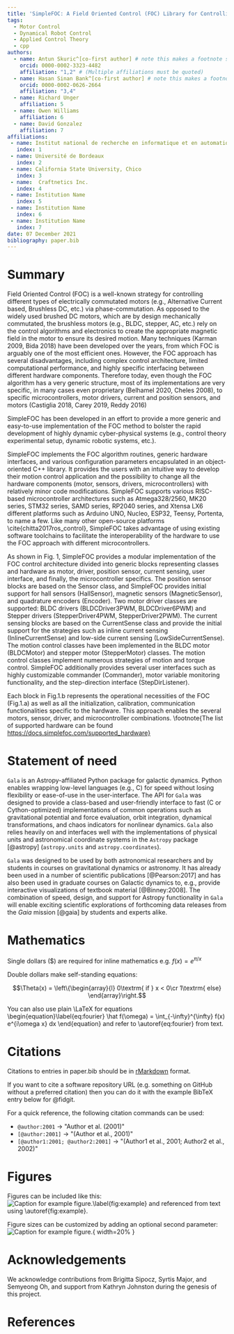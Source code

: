 ```yaml
---
title: 'SimpleFOC: A Field Oriented Control (FOC) Library for Controlling Brushless Direct Current (BLDC) and Stepper Motors'
tags: 
  - Motor Control
  - Dynamical Robot Control
  - Applied Control Theory
  - cpp
authors:
  - name: Antun Skuric^[co-first author] # note this makes a footnote saying 'co-first author'
    orcid: 0000-0002-3323-4482
    affiliation: "1,2" # (Multiple affiliations must be quoted)
  - name: Hasan Sinan Bank^[co-first author] # note this makes a footnote saying 'co-first author'
    orcid: 0000-0002-0626-2664
    affiliation: "3,4"
  - name: Richard Unger
    affiliation: 5
  - name: Owen Williams
    affiliation: 6
  - name: David Gonzalez
    affiliation: 7
affiliations:
 - name: Institut national de recherche en informatique et en automatique (INRIA), AUCTUS team
   index: 1
 - name: Université de Bordeaux
   index: 2
 - name: California State University, Chico
   index: 3
 - name:  Craftnetics Inc.
   index: 4
 - name: Institution Name
   index: 5
 - name: Institution Name
   index: 6
 - name: Institution Name
   index: 7
date: 07 December 2021
bibliography: paper.bib
---
```


# Summary

Field Oriented Control (FOC) is a well-known strategy for controlling different types of electrically commutated motors (e.g., Alternative Current based, Brushless DC, etc.) via phase-commutation. As opposed to the widely used brushed DC motors, which are by design mechanically commutated, the brushless motors (e.g., BLDC, stepper, AC, etc.) rely on the control algorithms and electronics to create the appropriate magnetic field in the motor to ensure its desired motion. Many techniques (Karman 2009, Bida 2018) have been developed over the years, from which FOC is arguably one of the most efficient ones. However, the FOC approach has several disadvantages, including complex control architecture, limited computational performance, and highly specific interfacing between different hardware components. Therefore today, even though the FOC algorithm has a very generic structure, most of its implementations are very specific, in many cases even proprietary (Belhamel 2020, Cheles 2008), to specific microcontrollers, motor drivers, current and position sensors, and motors (Castiglia 2018, Carey 2019, Reddy 2016)

SimpleFOC has been developed in an effort to provide a more generic and easy-to-use implementation of the FOC method to bolster the rapid development of highly dynamic cyber-physical systems (e.g., control theory experimental setup, dynamic robotic systems, etc.). 

SimpleFOC implements the FOC algorithm routines, generic hardware interfaces, and various configuration parameters encapsulated in an object-oriented C++ library. It provides the users with an intuitive way to develop their motion control application and the possibility to change all the hardware components (motor, sensors, drivers, microcontrollers) with relatively minor code modifications. SimpleFOC supports various RISC-based microcontroller architectures such as Atmega328/2560, MK20 series, STM32 series, SAMD series, RP2040 series, and Xtensa LX6 different platforms such as Arduino UNO, Nucleo, ESP32, Teensy, Portenta, to name a few.  Like many other open-source platforms \cite{chitta2017ros_control}, SimpleFOC takes advantage of using existing software toolchains to facilitate the interoperability of the hardware to use the FOC approach with different microcontrollers. 

As shown in Fig. 1, SimpleFOC provides a modular implementation of the FOC control architecture divided into generic blocks representing classes and hardware as motor, driver, position sensor, current sensing, user interface, and finally, the microcontroller specifics. 
The position sensor blocks are based on the Sensor class, and SimpleFOC provides initial support for hall sensors (HallSensor), magnetic sensors (MagneticSensor), and quadrature encoders (Encoder). Two motor driver classes are supported: BLDC drivers (BLDCDriver3PWM, BLDCDriver6PWM) and Stepper drivers (StepperDriver4PWM, StepperDriver2PWM). The current sensing blocks are based on the CurrentSense class and provide the initial support for the strategies such as inline current sensing (InlineCurrentSense)  and low-side current sensing (LowSideCurrentSense). The motion control classes have been implemented in the BLDC motor (BLDCMotor) and stepper motor (StepperMotor) classes. The motion control classes implement numerous strategies of motion and torque control. SimpleFOC additionally provides several user interfaces such as highly customizable commander (Commander), motor variable monitoring functionality, and the step-direction interface (StepDirListener).

Each block in Fig.1.b represents the operational necessities of the FOC (Fig.1.a) as well as all the initialization, calibration, communication functionalities specific to the hardware. This approach enables the several motors, sensor, driver, and microcontroller combinations. \footnote{The list of supported hardware can be found https://docs.simplefoc.com/supported_hardware}


# Statement of need

`Gala` is an Astropy-affiliated Python package for galactic dynamics. Python
enables wrapping low-level languages (e.g., C) for speed without losing
flexibility or ease-of-use in the user-interface. The API for `Gala` was
designed to provide a class-based and user-friendly interface to fast (C or
Cython-optimized) implementations of common operations such as gravitational
potential and force evaluation, orbit integration, dynamical transformations,
and chaos indicators for nonlinear dynamics. `Gala` also relies heavily on and
interfaces well with the implementations of physical units and astronomical
coordinate systems in the `Astropy` package [@astropy] (`astropy.units` and
`astropy.coordinates`).

`Gala` was designed to be used by both astronomical researchers and by
students in courses on gravitational dynamics or astronomy. It has already been
used in a number of scientific publications [@Pearson:2017] and has also been
used in graduate courses on Galactic dynamics to, e.g., provide interactive
visualizations of textbook material [@Binney:2008]. The combination of speed,
design, and support for Astropy functionality in `Gala` will enable exciting
scientific explorations of forthcoming data releases from the *Gaia* mission
[@gaia] by students and experts alike.

# Mathematics

Single dollars ($) are required for inline mathematics e.g. $f(x) = e^{\pi/x}$

Double dollars make self-standing equations:

$$\Theta(x) = \left\{\begin{array}{l}
0\textrm{ if } x < 0\cr
1\textrm{ else}
\end{array}\right.$$

You can also use plain \LaTeX for equations
\begin{equation}\label{eq:fourier}
\hat f(\omega) = \int_{-\infty}^{\infty} f(x) e^{i\omega x} dx
\end{equation}
and refer to \autoref{eq:fourier} from text.

# Citations

Citations to entries in paper.bib should be in
[rMarkdown](http://rmarkdown.rstudio.com/authoring_bibliographies_and_citations.html)
format.

If you want to cite a software repository URL (e.g. something on GitHub without a preferred
citation) then you can do it with the example BibTeX entry below for @fidgit.

For a quick reference, the following citation commands can be used:
- `@author:2001`  ->  "Author et al. (2001)"
- `[@author:2001]` -> "(Author et al., 2001)"
- `[@author1:2001; @author2:2001]` -> "(Author1 et al., 2001; Author2 et al., 2002)"

# Figures

Figures can be included like this:
![Caption for example figure.\label{fig:example}](figure.png)
and referenced from text using \autoref{fig:example}.

Figure sizes can be customized by adding an optional second parameter:
![Caption for example figure.](figure.png){ width=20% }

# Acknowledgements

We acknowledge contributions from Brigitta Sipocz, Syrtis Major, and Semyeong
Oh, and support from Kathryn Johnston during the genesis of this project.

# References